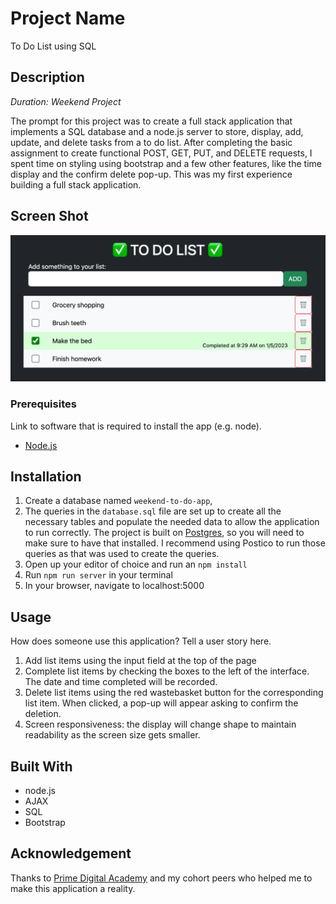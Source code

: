 # Project Name

To Do List using SQL

## Description

_Duration: Weekend Project_

The prompt for this project was to create a full stack application that implements a SQL database and a node.js server to store, display, add, update, and delete tasks from a to do list. After completing the basic assignment to create functional POST, GET, PUT, and DELETE requests, I spent time on styling using bootstrap and a few other features, like the time display and the confirm delete pop-up. This was my first experience building a full stack application.

## Screen Shot

![example of to-do-list app](images/sampleimage.png)

### Prerequisites

Link to software that is required to install the app (e.g. node).

- [Node.js](https://nodejs.org/en/)

## Installation

1. Create a database named `weekend-to-do-app`,
2. The queries in the `database.sql` file are set up to create all the necessary tables and populate the needed data to allow the application to run correctly. The project is built on [Postgres](https://www.postgresql.org/download/), so you will need to make sure to have that installed. I recommend using Postico to run those queries as that was used to create the queries.
3. Open up your editor of choice and run an `npm install`
4. Run `npm run server` in your terminal
5. In your browser, navigate to localhost:5000

## Usage

How does someone use this application? Tell a user story here.

1. Add list items using the input field at the top of the page
2. Complete list items by checking the boxes to the left of the interface. The date and time completed will be recorded.
3. Delete list items using the red wastebasket button for the corresponding list item. When clicked, a pop-up will appear asking to confirm the deletion.
4. Screen responsiveness: the display will change shape to maintain readability as the screen size gets smaller.

## Built With

- node.js
- AJAX
- SQL
- Bootstrap

## Acknowledgement

Thanks to [Prime Digital Academy](www.primeacademy.io) and my cohort peers who helped me to make this application a reality.
